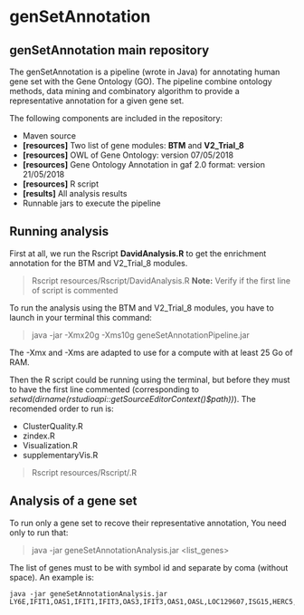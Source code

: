 


# genSetAnnotation


## genSetAnnotation main repository

The genSetAnnotation is a pipeline (wrote in Java) for annotating human gene set with the Gene Ontology (GO). The pipeline combine ontology methods, data mining and combinatory algorithm to provide a representative annotation for a given gene set.  

The following components are included in the repository:

-   Maven source 
- **[resources]** Two list of gene modules: **BTM** and **V2_Trial_8**
- **[resources]** OWL of Gene Ontology: version 07/05/2018
- **[resources]** Gene Ontology Annotation in gaf 2.0 format: version 21/05/2018
- **[resources]** R script 
- **[results]** All analysis results
-   Runnable jars to execute the pipeline

## Running analysis

First at all, we run the Rscript  **DavidAnalysis.R** to get the enrichment annotation for the BTM and V2_Trial_8 modules.
> Rscript resources/Rscript/DavidAnalysis.R
> **Note:** Verify if the first line of script is commented

To run the analysis using the BTM and V2_Trial_8 modules, you have to launch in your terminal this command:
> java -jar -Xmx20g -Xms10g geneSetAnnotationPipeline.jar

The -Xmx and -Xms are adapted to use for a compute with at least 25 Go of RAM.

Then the R script could be running using the terminal, but before they must to have the first line commented (corresponding to *setwd(dirname(rstudioapi::getSourceEditorContext()$path))*). The recomended order to run is:

- ClusterQuality.R
- zindex.R
- Visualization.R
- supplementaryVis.R

> Rscript resources/Rscript/<file>.R


## Analysis of a gene set

To run only a gene set to recove their representative annotation, You need only to run that:

> java -jar geneSetAnnotationAnalysis.jar <list_genes>

The list of genes must to be with symbol id and separate by coma (without space). An example is:

    java -jar geneSetAnnotationAnalysis.jar LY6E,IFIT1,OAS1,IFIT1,IFIT3,OAS3,IFIT3,OAS1,OASL,LOC129607,ISG15,HERC5,OAS1,MX1,BATF2,LAMP3,IFI44L,XAF1,OASL,IFI44,OAS2,TRIM6,HES4,OTOF,FLJ20035,IFITM3,IFIT3,CXCL10,EPSTI1,SERPING1,LOC26010,OAS2,RSAD2,RTP4


